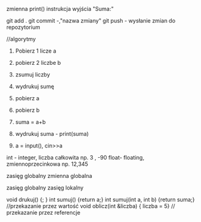 zmienna
print() instrukcja wyjścia
"Suma:"

git add .
git commit -,"nazwa zmiany"
git push - wysłanie zmian do repozytorium

//algorytmy
1. Pobierz 1 licze a
2. pobierz 2 liczbe b
3. zsumuj liczby
4. wydrukuj sumę

1. pobierz a
2. pobierz b
3. suma = a+b
4. wydrukuj suma - print(suma)


1. a = input(), cin>>a
  

int - integer,  liczba całkowita np. 3 , -90
float- floating, zmiennoprzecinkowa np. 12,345 





zasięg globalny 
zmienna globalna

zasięg globalny
zasięg lokalny

void drukuj() {; }
int sumuj() {return a;}
int sumuj(int a, int b) {return suma;} //przekazanie przez wartość
void oblicz(int &liczba) { liczba = 5} // przekazanie przez referencje
